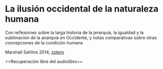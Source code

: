 # La ilusión occidental de la naturaleza humana
Con reflexiones sobre la larga historia de la jerarquía, la igualdad y la sublimación de la anarquía en Occidente, y notas comparativas sobre otras concepciones de la condición humana

Marshall Sahlins 2014, [zotero](zotero://select/items/@sahlins2014)

==Recuperación libre del audiolibro==
